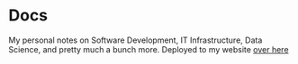 ﻿# Docs

My personal notes on Software Development, IT Infrastructure, Data Science, and pretty much a bunch more. Deployed to my website [over here](https://nabeelvalley.netlify.app/docs/)
